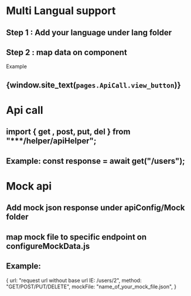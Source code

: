 # Multi Langual support

## Step 1 : Add your language under lang folder
## Step 2 : map data on component  
Example 
## {window.site_text(`pages.ApiCall.view_button`)}


# Api call

## import { get , post, put, del } from "***/helper/apiHelper";
## Example:    const response = await get("/users");


# Mock api 

## Add mock json response under apiConfig/Mock folder
## map mock file to specific endpoint on configureMockData.js
## Example:  
{
    url: "request url without base url IE: /users/2",
    method: "GET/POST/PUT/DELETE",
    mockFile: "name_of_your_mock_file.json",
}